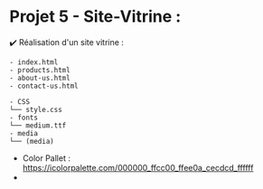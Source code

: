 # Projet 5 - Site-Vitrine : 
✔️ Réalisation d'un site vitrine : 

```
- index.html
- products.html
- about-us.html
- contact-us.html

- CSS
└── style.css
- fonts
└── medium.ttf
- media
└── (media)
```
- Color Pallet : https://icolorpalette.com/000000_ffcc00_ffee0a_cecdcd_ffffff
- 